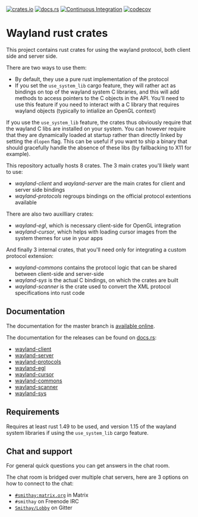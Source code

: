 [![crates.io](http://meritbadge.herokuapp.com/wayland-client)](https://crates.io/crates/wayland-client)
[![docs.rs](https://docs.rs/wayland-client/badge.svg)](https://docs.rs/wayland-client)
[![Continuous Integration](https://github.com/Smithay/wayland-rs/workflows/Continuous%20Integration/badge.svg)](https://github.com/Smithay/wayland-rs/actions?query=workflow%3A%22Continuous+Integration%22)
[![codecov](https://codecov.io/gh/Smithay/wayland-rs/branch/master/graph/badge.svg)](https://codecov.io/gh/Smithay/wayland-rs)

# Wayland rust crates

This project contains rust crates for using the wayland protocol, both client side and server side.

There are two ways to use them:

- By default, they use a pure rust implementation of the protocol
- If you set the `use_system_lib` cargo feature, they will rather act as bindings on top of the wayland system C
  libraries, and this will add methods to access pointers to the C objects in the API. You'll need to use this
  feature if you need to interact with a C library that requires wayland objects (typically to intialize an
  OpenGL context)

If you use the `use_system_lib` feature, the crates thus obviously require that the wayland C libs are installed
on your system. You can however require that they are dynamically loaded at startup rather than directly
linked by setting the `dlopen` flag. This can be useful if you want to ship a binary that should gracefully
handle the absence of these libs (by fallbacking to X11 for example).

This repository actually hosts 8 crates. The 3 main crates you'll likely want to use:

- *wayland-client* and *wayland-server* are the main crates for client and server side bindings
- *wayland-protocols* regroups bindings on the official protocol extentions available

There are also two auxilliary crates:

- *wayland-egl*, which is necessary client-side for OpenGL integration
- *wayland-cursor*, which helps with loading cursor images from the system themes for use in your apps

And finally 3 internal crates, that you'll need only for integrating a custom protocol extension:

- *wayland-commons* contains the protocol logic that can be shared between client-side and server-side
- *wayland-sys* is the actual C bindings, on which the crates are built
- *wayland-scanner* is the crate used to convert the XML protocol specifications into rust code

## Documentation

The documentation for the master branch is [available online](https://smithay.github.io/wayland-rs/).

The documentation for the releases can be found on [docs.rs](https://docs.rs/):

 - [wayland-client](https://docs.rs/wayland-client/)
 - [wayland-server](https://docs.rs/wayland-server/)
 - [wayland-protocols](https://docs.rs/wayland-protocols/)
 - [wayland-egl](https://docs.rs/wayland-egl/)
 - [wayland-cursor](https://docs.rs/wayland-cursor/)
 - [wayland-commons](https://docs.rs/wayland-commons/)
 - [wayland-scanner](https://docs.rs/wayland-scanner/)
 - [wayland-sys](https://docs.rs/wayland-sys/)

## Requirements

Requires at least rust 1.49 to be used, and version 1.15 of the wayland system libraries if using the
`use_system_lib` cargo feature.

## Chat and support

For general quick questions you can get answers in the chat room.

The chat room is bridged over multiple chat servers, here are 3 options on how to connect to the chat:

- [`#smithay:matrix.org`](https://matrix.to/#/#smithay:matrix.org) in Matrix
- `#smithay` on Freenode IRC
- [`Smithay/Lobby`](https://gitter.im/smithay/Lobby) on Gitter
